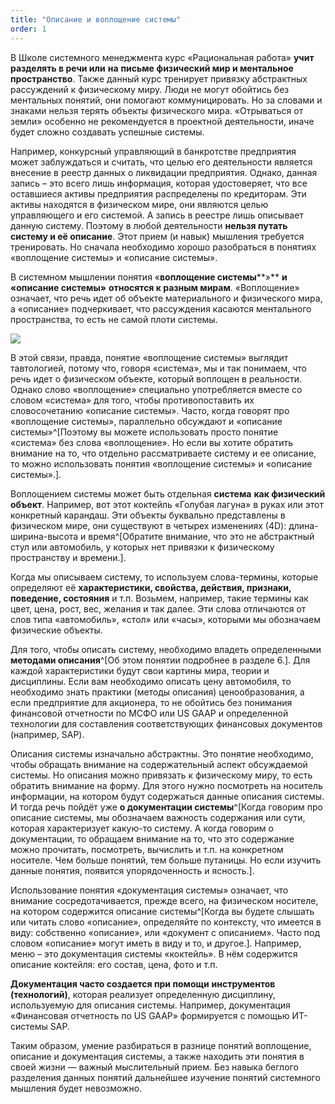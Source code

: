 ```yaml
---
title: "Описание и воплощение системы"
order: 1
---
```




В Школе системного менеджмента курс «Рациональная работа» **учит разделять в речи или** **на** **письме физический мир и ментальное пространство**. Также данный курс тренирует привязку абстрактных рассуждений к физическому миру. Люди не могут обойтись без ментальных понятий, они помогают коммуницировать. Но за словами и знаками нельзя терять объекты физического мира. «Отрываться от земли» особенно не рекомендуется в проектной деятельности, иначе будет сложно создавать успешные системы.

Например, конкурсный управляющий в банкротстве предприятия может заблуждаться и считать, что целью его деятельности является внесение в реестр данных о ликвидации предприятия. Однако, данная запись – это всего лишь информация, которая удостоверяет, что все оставшиеся активы предприятия распределены по кредиторам. Эти активы находятся в физическом мире, они являются целью управляющего и его системой. А запись в реестре лишь описывает данную систему. Поэтому в любой деятельности **нельзя путать систему и её описание**. Этот прием (и навык) мышления требуется тренировать. Но сначала необходимо хорошо разобраться в понятиях «воплощение системы» и «описание системы».

В системном мышлении понятия «**воплощение системы****»** **и** **«****описание системы****»** **относятся к разным мирам**. «Воплощение» означает, что речь идет об объекте материального и физического мира, а «описание» подчеркивает, что рассуждения касаются ментального пространства, то есть не самой плоти системы.


![](/text/Introduction-to-SThinking/2024-11-23T2158/1350/3.png)


В этой связи, правда, понятие «воплощение системы» выглядит тавтологией, потому что, говоря «система», мы и так понимаем, что речь идет о физическом объекте, который воплощен в реальности. Однако слово «воплощение» специально употребляется вместе со словом «система» для того, чтобы противопоставить их словосочетанию «описание системы». Часто, когда говорят про «воплощение системы», параллельно обсуждают и «описание системы»^[Поэтому вы можете использовать просто понятие «система» без слова «воплощение». Но если вы хотите обратить внимание на то, что отдельно рассматриваете систему и ее описание, то можно использовать понятия «воплощение системы» и «описание системы».].

Воплощением системы может быть отдельная **система** **как физический** **объект**. Например, вот этот коктейль «Голубая лагуна» в руках или этот конкретный карандаш. Эти объекты буквально представлены в физическом мире, они существуют в четырех изменениях (4D): длина-ширина-высота и время^[Обратите внимание, что это не абстрактный стул или автомобиль, у которых нет привязки к физическому пространству и времени.].

Когда мы описываем систему, то используем слова-термины, которые определяют её **характеристики, свойства, действия, признаки, поведение, состояния** и т.п. Возьмем, например, такие термины как цвет, цена, рост, вес, желания и так далее. Эти слова отличаются от слов типа «автомобиль», «стол» или «часы», которыми мы обозначаем физические объекты.

Для того, чтобы описать систему, необходимо владеть определенными **методами описания**^[Об этом понятии подробнее в разделе 6.]. Для каждой характеристики будут свои картины мира, теории и дисциплины. Если вам необходимо описать цену автомобиля, то необходимо знать практики (методы описания) ценообразования, а если предприятие для акционера, то не обойтись без понимания финансовой отчетности по МСФО или US GAAP и определенной технологии для составления соответствующих финансовых документов (например, SAP).

Описания системы изначально абстрактны. Это понятие необходимо, чтобы обращать внимание на содержательный аспект обсуждаемой системы. Но описания можно привязать к физическому миру, то есть обратить внимание на форму. Для этого нужно посмотреть на носитель информации, на котором будут содержаться данные описания системы. И тогда речь пойдёт уже **о документации системы**^[Когда говорим про описание системы, мы обозначаем важность содержания или сути, которая характеризует какую-то систему. А когда говорим о документации, то обращаем внимание на то, что это содержание можно прочитать, посмотреть, вычислить и т.п. на конкретном носителе. Чем больше понятий, тем больше путаницы. Но если изучить данные понятия, появится упорядоченность и ясность.].

Использование понятия «документация системы» означает, что внимание сосредотачивается, прежде всего, на физическом носителе, на котором содержится описание системы^[Когда вы будете слышать или читать слово «описание», определяйте по контексту, что имеется в виду: собственно «описание», или «документ с описанием». Часто под словом «описание» могут иметь в виду и то, и другое.]. Например, меню – это документация системы «коктейль». В нём содержится описание коктейля: его состав, цена, фото и т.п.

**Документация часто создается при помощи** **инструментов (технологий)**, которая реализует определенную дисциплину, используемую для описания системы. Например, документация «Финансовая отчетность по US GAAP» формируется с помощью ИТ-системы SAP.

Таким образом, умение разбираться в разнице понятий воплощение, описание и документация системы, а также находить эти понятия в своей жизни — важный мыслительный прием. Без навыка беглого разделения данных понятий дальнейшее изучение понятий системного мышления будет невозможно.

